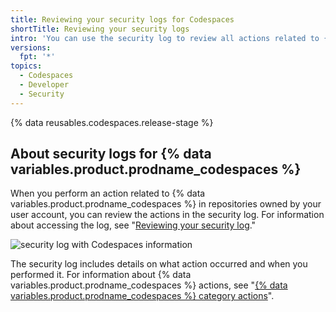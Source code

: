 ```yaml
---
title: Reviewing your security logs for Codespaces
shortTitle: Reviewing your security logs
intro: 'You can use the security log to review all actions related to {% data variables.product.prodname_codespaces %}.'
versions:
  fpt: '*'
topics:
  - Codespaces
  - Developer
  - Security
---
```


{% data reusables.codespaces.release-stage %}

## About security logs for {% data variables.product.prodname_codespaces %}

When you perform an action related to {% data variables.product.prodname_codespaces %} in repositories owned by your user account, you can review the actions in the security log. For information about accessing the log, see "[Reviewing your security log](/github/authenticating-to-github/reviewing-your-security-log#accessing-your-security-log)."

![security log with Codespaces information](/assets/images/help/settings/codespaces-audit-log.png)

The security log includes details on what action occurred and when you performed it. For information about {% data variables.product.prodname_codespaces %} actions, see "[{% data variables.product.prodname_codespaces %} category actions](/github/authenticating-to-github/reviewing-your-security-log#codespaces-category-actions)".
